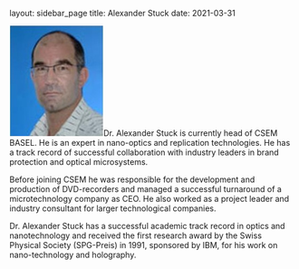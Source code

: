 layout: sidebar_page
title: Alexander Stuck
date: 2021-03-31

![Stuck](/images/Presentation1_0.jpg)Dr. Alexander Stuck is currently head of CSEM BASEL. He is an expert in nano-optics and replication technologies. He has a track record of successful collaboration with industry leaders in brand protection and optical microsystems.  
  
Before joining CSEM he was responsible for the development and production of DVD-recorders and managed a successful turnaround of a microtechnology company as CEO. He also worked as a project leader and industry consultant for larger technological companies.  
  
Dr. Alexander Stuck has a successful academic track record in optics and nanotechnology and received the first research award by the Swiss Physical Society (SPG-Preis) in 1991, sponsored by IBM, for his work on nano-technology and holography.